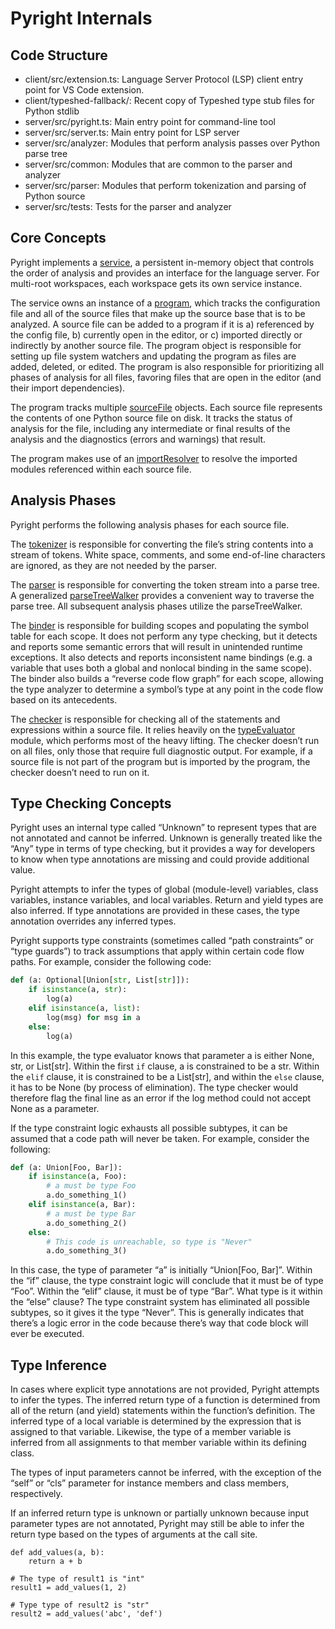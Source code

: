 # Pyright Internals

## Code Structure

* client/src/extension.ts: Language Server Protocol (LSP) client entry point for VS Code extension.
* client/typeshed-fallback/: Recent copy of Typeshed type stub files for Python stdlib
* server/src/pyright.ts: Main entry point for command-line tool
* server/src/server.ts: Main entry point for LSP server
* server/src/analyzer: Modules that perform analysis passes over Python parse tree
* server/src/common: Modules  that are common to the parser and analyzer
* server/src/parser: Modules that perform tokenization and parsing of Python source
* server/src/tests: Tests for the parser and analyzer


## Core Concepts

Pyright implements a [service](https://github.com/Microsoft/pyright/blob/master/server/src/analyzer/service.ts), a persistent in-memory object that controls the order of analysis and provides an interface for the language server. For multi-root workspaces, each workspace gets its own service instance.

The service owns an instance of a [program](https://github.com/Microsoft/pyright/blob/master/server/src/analyzer/program.ts), which tracks the configuration file and all of the source files that make up the source base that is to be analyzed. A source file can be added to a program if it is a) referenced by the config file, b) currently open in the editor, or c) imported directly or indirectly by another source file. The program object is responsible for setting up file system watchers and updating the program as files are added, deleted, or edited. The program is also responsible for prioritizing all phases of analysis for all files, favoring files that are open in the editor (and their import dependencies).

The program tracks multiple [sourceFile](https://github.com/Microsoft/pyright/blob/master/server/src/analyzer/sourceFile.ts) objects. Each source file represents the contents of one Python source file on disk. It tracks the status of analysis for the file, including any intermediate or final results of the analysis and the diagnostics (errors and warnings) that result.

The program makes use of an [importResolver](https://github.com/Microsoft/pyright/blob/master/server/src/analyzer/importResolver.ts) to resolve the imported modules referenced within each source file.


## Analysis Phases

Pyright performs the following analysis phases for each source file.

The [tokenizer](https://github.com/Microsoft/pyright/blob/master/server/src/parser/tokenizer.ts) is responsible for converting the file’s string contents into a stream of tokens. White space, comments, and some end-of-line characters are ignored, as they are not needed by the parser.

The [parser](https://github.com/Microsoft/pyright/blob/master/server/src/parser/parser.ts) is responsible for converting the token stream into a parse tree. A generalized [parseTreeWalker](https://github.com/Microsoft/pyright/blob/master/server/src/analyzer/parseTreeWalker.ts) provides a convenient way to traverse the parse tree. All subsequent analysis phases utilize the parseTreeWalker.

The [binder](https://github.com/Microsoft/pyright/blob/master/server/src/analyzer/binder.ts) is responsible for building scopes and populating the symbol table for each scope. It does not perform any type checking, but it detects and reports some semantic errors that will result in unintended runtime exceptions. It also detects and reports inconsistent name bindings (e.g. a variable that uses both a global and nonlocal binding in the same scope). The binder also builds a “reverse code flow graph” for each scope, allowing the type analyzer to determine a symbol’s type at any point in the code flow based on its antecedents.

The [checker](https://github.com/Microsoft/pyright/blob/master/server/src/analyzer/checker.ts) is responsible for checking all of the statements and expressions within a source file. It relies heavily on the [typeEvaluator](https://github.com/Microsoft/pyright/blob/master/server/src/analyzer/typeEvaluator.ts) module, which performs most of the heavy lifting. The checker doesn’t run on all files, only those that require full diagnostic output. For example, if a source file is not part of the program but is imported by the program, the checker doesn’t need to run on it.

## Type Checking Concepts

Pyright uses an internal type called “Unknown” to represent types that are not annotated and cannot be inferred. Unknown is generally treated like the “Any” type in terms of type checking, but it provides a way for developers to know when type annotations are missing and could provide additional value.

Pyright attempts to infer the types of global (module-level) variables, class variables, instance variables, and local variables. Return and yield types are also inferred. If type annotations are provided in these cases, the type annotation overrides any inferred types.

Pyright supports type constraints (sometimes called “path constraints” or “type guards”) to track assumptions that apply within certain code flow paths. For example, consider the following code:
```python
def (a: Optional[Union[str, List[str]]):
    if isinstance(a, str):
        log(a)
    elif isinstance(a, list):
        log(msg) for msg in a
    else:
        log(a)
```

In this example, the type evaluator knows that parameter a is either None, str, or List[str]. Within the first `if` clause, a is constrained to be a str. Within the `elif` clause, it is constrained to be a List[str], and within the `else` clause, it has to be None (by process of elimination). The type checker would therefore flag the final line as an error if the log method could not accept None as a parameter.

If the type constraint logic exhausts all possible subtypes, it can be assumed that a code path will never be taken. For example, consider the following:
```python
def (a: Union[Foo, Bar]):
    if isinstance(a, Foo):
        # a must be type Foo
        a.do_something_1()
    elif isinstance(a, Bar):
        # a must be type Bar
        a.do_something_2()
    else:
        # This code is unreachable, so type is "Never"
        a.do_something_3()
```

In this case, the type of parameter “a” is initially “Union[Foo, Bar]”. Within the “if” clause, the type constraint logic will conclude that it must be of type “Foo”. Within the “elif” clause, it must be of type “Bar”. What type is it within the “else” clause? The type constraint system has eliminated all possible subtypes, so it gives it the type “Never”. This is generally indicates that there’s a logic error in the code because there’s way that code block will ever be executed.

## Type Inference

In cases where explicit type annotations are not provided, Pyright attempts to infer the types. The inferred return type of a function is determined from all of the return (and yield) statements within the function’s definition. The inferred type of a local variable is determined by the expression that is assigned to that variable. Likewise, the type of a member variable is inferred from all assignments to that member variable within its defining class.

The types of input parameters cannot be inferred, with the exception of the “self” or “cls” parameter for instance members and class members, respectively.

If an inferred return type is unknown or partially unknown because input parameter types are not annotated, Pyright may still be able to infer the return type based on the types of arguments at the call site. 
```
def add_values(a, b):
    return a + b

# The type of result1 is "int"
result1 = add_values(1, 2)

# Type type of result2 is "str"
result2 = add_values('abc', 'def')
```
